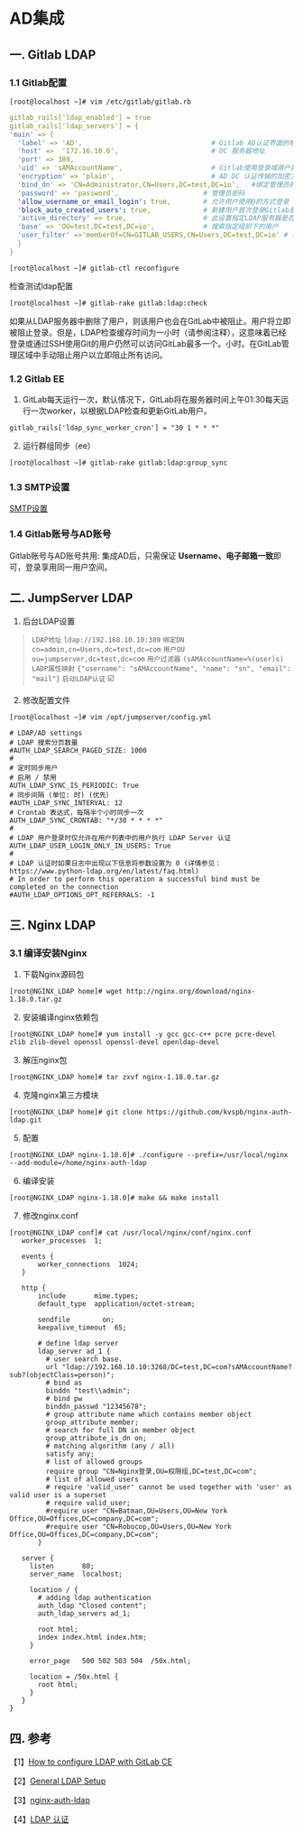 # AD集成

## 一. Gitlab LDAP

### 1.1 Gitlab配置 

```shell
[root@localhost ~]# vim /etc/gitlab/gitlab.rb
```

```yml
gitlab_rails['ldap_enabled'] = true
gitlab_rails['ldap_servers'] = {
'main' => {
  'label' => 'AD',                                # Gitlab AD认证界面的标签
  'host' =>  '172.16.10.6',                       # DC 服务器地址
  'port' => 389,                                   
  'uid' => 'sAMAccountName',                      # Gitlab使用登录域用户属性
  'encryption' => 'plain',                        # AD DC 认证传输的加密方法     
  'bind_dn' => 'CN=Administrator,CN=Users,DC=test,DC=io',   #绑定管理员的dn
  'password' => 'password',                     # 管理员密码
  'allow_username_or_email_login': true,        # 允许用户使用@的方式登录
  'block_auto_created_users': true,             # 新建用户首次登录Gitlab是否被锁定
  'active_directory' => true,                   # 此设置指定LDAP服务器是否为AD服务器
  'base' => 'OU=test,DC=test,DC=io',            # 搜索指定组织下的用户
  'user_filter' =>'memberOf=CN=GITLAB_USERS,CN=Users,DC=test,DC=io' # 过滤LDAP用户
  }
}
```

```shell
[root@localhost ~]# gitlab-ctl reconfigure
```

检查测试ldap配置

```shell
[root@localhost ~]# gitlab-rake gitlab:ldap:check
```

如果从LDAP服务器中删除了用户，则该用户也会在GitLab中被阻止。用户将立即被阻止登录。但是，LDAP检查缓存时间为一小时（请参阅注释），这意味着已经登录或通过SSH使用Git的用户仍然可以访问GitLab最多一个。小时。在GitLab管理区域中手动阻止用户以立即阻止所有访问。

### 1.2 Gitlab EE

1. GitLab每天运行一次，默认情况下，GitLab将在服务器时间上午01:30每天运行一次worker，以根据LDAP检查和更新GitLab用户。

```shell
gitlab_rails['ldap_sync_worker_cron'] = "30 1 * * *"
```

2. 运行群组同步（ee）

```shell
[root@localhost ~]# gitlab-rake gitlab:ldap:group_sync
```

### 1.3 SMTP设置

[SMTP设置](https://docs.gitlab.com/omnibus/settings/smtp.html)

### 1.4 Gitlab账号与AD账号

Gitlab账号与AD账号共用: 集成AD后，只需保证 **Username、电子邮箱一致**即可，登录享用同一用户空间。



## 二. JumpServer LDAP

1. 后台LDAP设置
>    `LDAP地址`          `ldap://192.168.10.10:389`
    `绑定DN`             `cn=admin,cn=Users,dc=test,dc=com`
    `用户OU`             `ou=jumpserver,dc=test,dc=com`
    `用户过滤器`       `(sAMAccountName=%(user)s)`
    `LADP属性映射`  `{"username": "sAMAccountName", "name": "sn", "email": "mail"}`
    `启动LDAP认证`  ☑️

2. 修改配置文件

```shell
[root@localhost ~]# vim /opt/jumpserver/config.yml 
```

```shell
# LDAP/AD settings
# LDAP 搜索分页数量
#AUTH_LDAP_SEARCH_PAGED_SIZE: 1000
#
# 定时同步用户
# 启用 / 禁用
AUTH_LDAP_SYNC_IS_PERIODIC: True
# 同步间隔 (单位: 时) (优先）
#AUTH_LDAP_SYNC_INTERVAL: 12
# Crontab 表达式，每隔半个小时同步一次
AUTH_LDAP_SYNC_CRONTAB: "*/30 * * * *"
#
# LDAP 用户登录时仅允许在用户列表中的用户执行 LDAP Server 认证
AUTH_LDAP_USER_LOGIN_ONLY_IN_USERS: True
#
# LDAP 认证时如果日志中出现以下信息将参数设置为 0 (详情参见：https://www.python-ldap.org/en/latest/faq.html)
# In order to perform this operation a successful bind must be completed on the connection
#AUTH_LDAP_OPTIONS_OPT_REFERRALS: -1
```



##  三. Nginx LDAP

### 3.1 编译安装Nginx

1. 下载Nginx源码包

```shell
[root@NGINX_LDAP home]# wget http://nginx.org/download/nginx-1.18.0.tar.gz
```

2. 安装编译nginx依赖包

```shell
[root@NGINX_LDAP home]# yum install -y gcc gcc-c++ pcre pcre-devel zlib zlib-devel openssl openssl-devel openldap-devel
```

3. 解压nginx包

```shell
[root@NGINX_LDAP home]# tar zxvf nginx-1.18.0.tar.gz
```

4. 克隆nginx第三方模块

```shell
[root@NGINX_LDAP home]# git clone https://github.com/kvspb/nginx-auth-ldap.git
```

5. 配置

```shell
[root@NGINX_LDAP nginx-1.18.0]# ./configure --prefix=/usr/local/nginx  --add-module=/home/nginx-auth-ldap
```

6. 编译安装

```shell
[root@NGINX_LDAP nginx-1.18.0]# make && make install
```

7. 修改nginx.conf

```shell
[root@NGINX_LDAP conf]# cat /usr/local/nginx/conf/nginx.conf
   worker_processes  1;
   
   events {
       worker_connections  1024;
   }
   
   http {
       include       mime.types;
       default_type  application/octet-stream;
   
       sendfile        on;
       keepalive_timeout  65;
   
       # define ldap server
       ldap_server ad_1 {
         # user search base.
         url "ldap://192.168.10.10:3268/DC=test,DC=com?sAMAccountName?sub?(objectClass=person)";
         # bind as
         binddn "test\\admin";
         # bind pw
         binddn_passwd "12345678";
         # group attribute name which contains member object
         group_attribute member;
         # search for full DN in member object
         group_attribute_is_dn on;
         # matching algorithm (any / all)
         satisfy any;
         # list of allowed groups
         require group "CN=Nginx登录,OU=权限组,DC=test,DC=com";
         # list of allowed users
         # require 'valid_user' cannot be used together with 'user' as valid user is a superset
         # require valid_user;
         #require user "CN=Batman,OU=Users,OU=New York Office,OU=Offices,DC=company,DC=com";
         #require user "CN=Robocop,OU=Users,OU=New York Office,OU=Offices,DC=company,DC=com";
       }
   
   server {
     listen       80;
     server_name  localhost;
   
     location / {
       # adding ldap authentication
       auth_ldap "Closed content";
       auth_ldap_servers ad_1;
   
       root html;
       index index.html index.htm;
     }
   
     error_page   500 502 503 504  /50x.html;
   
     location = /50x.html {
       root html;
     }
   }
}
```

   

## 四. 参考

【1】[How to configure LDAP with GitLab CE](http://www.obsis.unb.br/gitlab/help/administration/auth/how_to_configure_ldap_gitlab_ce/index.md)

【2】[General LDAP Setup](https://docs.gitlab.com/ee/administration/auth/ldap/index.html#adjusting-ldap-user-sync-schedule-starter-only)

【3】[nginx-auth-ldap](https://github.com/kvspb/nginx-auth-ldap)

【4】[LDAP 认证](https://docs.jumpserver.org/zh/master/admin-guide/authentication/ldap/)
